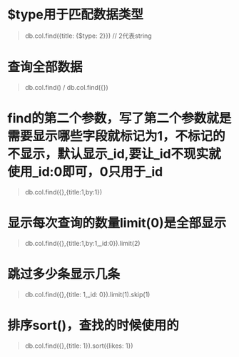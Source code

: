 # $type用于匹配数据类型
> db.col.find({title: {$type: 2}}) // 2代表string

# 查询全部数据
> db.col.find() / db.col.find({})

# find的第二个参数，写了第二个参数就是需要显示哪些字段就标记为1，不标记的不显示，默认显示_id,要让_id不现实就使用_id:0即可，0只用于_id
> db.col.find({},{title:1,by:1})

# 显示每次查询的数量limit(0)是全部显示
> db.col.find({},{title:1,by:1,_id:0}).limit(2)

# 跳过多少条显示几条
> db.col.find({},{title: 1,_id: 0}).limit(1).skip(1)

# 排序sort()，查找的时候使用的
> db.col.find({},{title: 1}).sort({likes: 1})

#